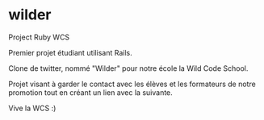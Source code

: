 # wilder
Project Ruby WCS

Premier projet étudiant utilisant Rails.

Clone de twitter, nommé "Wilder" pour notre école la Wild Code School.

Projet visant à garder le contact avec les élèves et les formateurs
de notre promotion tout en créant un lien avec la suivante.

Vive la WCS :)
